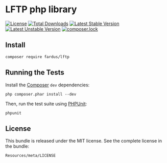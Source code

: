 LFTP php library
==================

[![License](https://poser.pugx.org/fardus/lftp/license)](https://packagist.org/packages/fardus/lftp)
[![Total Downloads](https://poser.pugx.org/fardus/lftp/downloads)](https://packagist.org/packages/fardus/lftp)
[![Latest Stable Version](https://poser.pugx.org/fardus/lftp/v/stable)](https://packagist.org/packages/fardus/lftp)
[![Latest Unstable Version](https://poser.pugx.org/fardus/lftp/v/unstable)](https://packagist.org/packages/fardus/lftp)
[![composer.lock](https://poser.pugx.org/fardus/lftp/composerlock)](https://packagist.org/packages/fardus/lftp)

Install
------------

    composer require fardus/lftp


Running the Tests
-----------------

Install the [Composer](http://getcomposer.org/) `dev` dependencies:

    php composer.phar install --dev

Then, run the test suite using
[PHPUnit](https://github.com/sebastianbergmann/phpunit/):

    phpunit



License
-------

This bundle is released under the MIT license. See the complete license in the
bundle:

    Resources/meta/LICENSE
